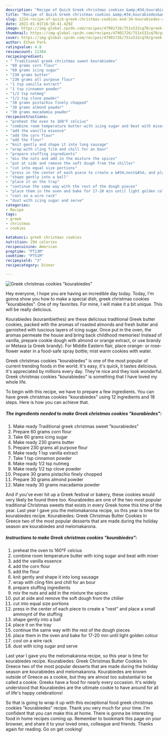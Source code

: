```yaml
---
description: "Recipe of Quick Greek christmas cookies &amp;#34;kourabiedes&amp;#34;"
title: "Recipe of Quick Greek christmas cookies &amp;#34;kourabiedes&amp;#34;"
slug: 1224-recipe-of-quick-greek-christmas-cookies-and-34-kourabiedes-and-34
date: 2021-01-01T16:58:41.429Z
image: https://img-global.cpcdn.com/recipes/47901726/751x532cq70/greek-christmas-cookies-kourabiedes-recipe-main-photo.jpg
thumbnail: https://img-global.cpcdn.com/recipes/47901726/751x532cq70/greek-christmas-cookies-kourabiedes-recipe-main-photo.jpg
cover: https://img-global.cpcdn.com/recipes/47901726/751x532cq70/greek-christmas-cookies-kourabiedes-recipe-main-photo.jpg
author: Ethan Park
ratingvalue: 4.8
reviewcount: 12384
recipeingredient:
- " Traditional greek christmas sweet kourabiedes"
- "60 grams corn flour"
- "60 grams icing sugar"
- "230 grams butter"
- "230 grams all purpose flour"
- "1 tsp vanilla extract"
- "1 tsp cinnamon powder"
- "1/2 tsp nutmeg"
- "1/2 tsp clove powder"
- "30 grams pistachio finely chopped"
- "30 grams almond powder"
- "30 grams macadamia powder"
recipeinstructions:
- "preheat the oven to 160°F celcius"
- "combine room temperature butter with icing sugar and beat with mixer"
- "add the vanilla essence"
- "add the corn flour"
- "add the flour"
- "knit gently and shape it into long sausage"
- "wrap with cling film and chill for an bour"
- "prepare stuffing ingredients"
- "mix the nuts and add in the mixture the spices"
- "put at side and remove the soft dough from the chiller"
- "cut into equal size portions"
- "press in the center of each piece to create a &#34;nest&#34; and place a small ammoynt of the stuffing"
- "shape gently into a ball"
- "place it on the tray"
- "continue the same way with the rest of the dough pieces"
- "place them in the oven and bake for 17-20 min until light golden colour"
- "cool on a wire rack"
- "dust with icing sugar and serve"
categories:
- Recipe
tags:
- greek
- christmas
- cookies

katakunci: greek christmas cookies 
nutrition: 294 calories
recipecuisine: American
preptime: "PT13M"
cooktime: "PT51M"
recipeyield: "3"
recipecategory: Dinner

---
```



![Greek christmas cookies &#34;kourabiedes&#34;](https://img-global.cpcdn.com/recipes/47901726/751x532cq70/greek-christmas-cookies-kourabiedes-recipe-main-photo.jpg)

Hey everyone, I hope you are having an incredible day today. Today, I'm gonna show you how to make a special dish, greek christmas cookies &#34;kourabiedes&#34;. One of my favorites. For mine, I will make it a bit unique. This will be really delicious.

Kourabiedes (kourambiethes) are these delicious traditional Greek butter cookies, packed with the aromas of roasted almonds and fresh butter and garnished with luscious layers of icing sugar. Once put in the oven, the aromas permeate the house and bring back childhood memories! Instead of vanilla, prepare cookie dough with almond or orange extract, or use brandy or Metaxa (a Greek brandy). For Middle Eastern flair, place orange- or rose-flower water in a food-safe spray bottle; mist warm cookies with water.

Greek christmas cookies &#34;kourabiedes&#34; is one of the most popular of current trending foods in the world. It's easy, it's quick, it tastes delicious. It's appreciated by millions every day. They're nice and they look wonderful. Greek christmas cookies &#34;kourabiedes&#34; is something that I have loved my whole life.


To begin with this recipe, we have to prepare a few ingredients. You can have greek christmas cookies &#34;kourabiedes&#34; using 12 ingredients and 18 steps. Here is how you can achieve that.

<!--inarticleads1-->

##### The ingredients needed to make Greek christmas cookies &#34;kourabiedes&#34;:

1. Make ready  Traditional greek christmas sweet &#34;kourabiedes&#34;
1. Prepare 60 grams corn flour
1. Take 60 grams icing sugar
1. Make ready 230 grams butter
1. Prepare 230 grams all purpose flour
1. Make ready 1 tsp vanilla extract
1. Take 1 tsp cinnamon powder
1. Make ready 1/2 tsp nutmeg
1. Make ready 1/2 tsp clove powder
1. Prepare 30 grams pistachio finely chopped
1. Prepare 30 grams almond powder
1. Make ready 30 grams macadamia powder


And if you&#39;ve ever hit up a Greek festival or bakery, these cookies would very likely be found there too. Kourabiedes are one of the two most popular traditional Christmas sweets that exists in every Greek home this time of the year. Last year I gave you the melomakarona recipe, so this year is time for kourabiedes recipe. Kourabiedes: Greek Christmas Butter Cookies In Greece two of the most popular desserts that are made during the holiday season are kourabiedes and melomakarona. 

<!--inarticleads2-->

##### Instructions to make Greek christmas cookies &#34;kourabiedes&#34;:

1. preheat the oven to 160°F celcius
1. combine room temperature butter with icing sugar and beat with mixer
1. add the vanilla essence
1. add the corn flour
1. add the flour
1. knit gently and shape it into long sausage
1. wrap with cling film and chill for an bour
1. prepare stuffing ingredients
1. mix the nuts and add in the mixture the spices
1. put at side and remove the soft dough from the chiller
1. cut into equal size portions
1. press in the center of each piece to create a &#34;nest&#34; and place a small ammoynt of the stuffing
1. shape gently into a ball
1. place it on the tray
1. continue the same way with the rest of the dough pieces
1. place them in the oven and bake for 17-20 min until light golden colour
1. cool on a wire rack
1. dust with icing sugar and serve


Last year I gave you the melomakarona recipe, so this year is time for kourabiedes recipe. Kourabiedes: Greek Christmas Butter Cookies In Greece two of the most popular desserts that are made during the holiday season are kourabiedes and melomakarona. Kourabiedes are known outside of Greece as a cookie, but they are almost too substantial to be called a cookie. Greeks have a food for nearly every occasion. It&#39;s widely understood that Kourabiedes are the ultimate cookie to have around for all of life&#39;s happy celebrations! 

So that is going to wrap it up with this exceptional food greek christmas cookies &#34;kourabiedes&#34; recipe. Thank you very much for your time. I'm confident that you can make this at home. There is gonna be interesting food in home recipes coming up. Remember to bookmark this page on your browser, and share it to your loved ones, colleague and friends. Thanks again for reading. Go on get cooking!
